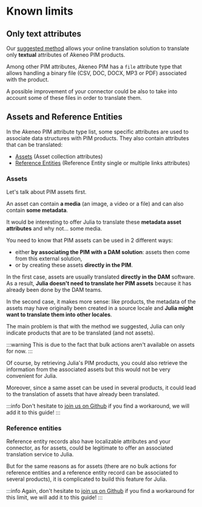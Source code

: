 # Known limits

## Only text attributes

Our [suggested method](step3-how-to-build-your-connector.html) allows your online translation solution to translate only **textual** attributes of Akeneo PIM products.

Among other PIM attributes, Akeneo PIM has a `file` attribute type that allows handling a binary file (CSV, DOC, DOCX, MP3 or PDF) associated with the product.

A possible improvement of your connector could be also to take into account some of these files in order to translate them.

## Assets and Reference Entities

In the Akeneo PIM attribute type list, some specific attributes are used to associate data structures with PIM products. They also contain attributes that can be translated:
* [Assets](https://help.akeneo.com/pim/serenity/articles/what-about-assets.html) (Asset collection attributes)
* [Reference Entities](https://help.akeneo.com/pim/serenity/articles/what-about-reference-entities.html) (Reference Entity single or multiple links attributes)

### Assets

Let's talk about PIM assets first.

An asset can contain **a media** (an image, a video or a file) and can also contain **some metadata**.

It would be interesting to offer Julia to translate these **metadata asset attributes** and why not... some media.

You need to know that PIM assets can be used in 2 different ways:
* either **by associating the PIM with a DAM solution**: assets then come from this external solution,
* or by creating these assets **directly in the PIM**.

In the first case, assets are usually translated **directly in the DAM** software. As a result, **Julia doesn't need to translate her PIM assets** because it has already been done by the DAM teams.

In the second case, it makes more sense: like products, the metadata of the assets may have originally been created in a source locale and **Julia might want to translate them into other locales**.

The main problem is that with the method we suggested, Julia can only indicate products that are to be translated (and not assets).

:::warning
This is due to the fact that bulk actions aren't available on assets for now.
:::

Of course, by retrieving Julia's PIM products, you could also retrieve the information from the associated assets but this would not be very convenient for Julia.

Moreover, since a same asset can be used in several products, it could lead to the translation of assets that have already been translated.

:::info
Don't hesitate to [join us on Github](https://github.com/akeneo/pim-api-docs) if you find a workaround, we will add it to this guide!
:::

### Reference entities

Reference entity records also have localizable attributes and your connector, as for assets, could be legitimate to offer an associated translation service to Julia.

But for the same reasons as for assets (there are no bulk actions for reference entities and a reference entity record can be associated to several products), it is complicated to build this feature for Julia.

:::info
Again, don't hesitate to [join us on Github](https://github.com/akeneo/pim-api-docs) if you find a workaround for this limit, we will add it to this guide!
:::

